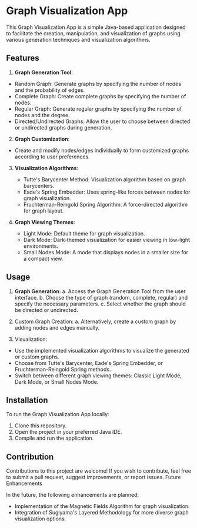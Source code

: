 # Graph Visualization App

This Graph Visualization App is a simple Java-based application designed to facilitate the creation, manipulation, and visualization of graphs using various generation techniques and visualization algorithms.

## Features

1. **Graph Generation Tool**:
  - Random Graph: Generate graphs by specifying the number of nodes and the probability of edges.
  - Complete Graph: Create complete graphs by specifying the number of nodes.
  - Regular Graph: Generate regular graphs by specifying the number of nodes and the degree.
  - Directed/Undirected Graphs: Allow the user to choose between directed or undirected graphs during generation.

2. **Graph Customization**:
  - Create and modify nodes/edges individually to form customized graphs according to user preferences.

3. **Visualization Algorithms**:
   - Tutte's Barycenter Method: Visualization algorithm based on graph barycenters.
   - Eade's Spring Embedder: Uses spring-like forces between nodes for graph visualization.
   - Fruchterman-Reingold Spring Algorithm: A force-directed algorithm for graph layout.

4. **Graph Viewing Themes**:
   - Light Mode: Default theme for graph visualization.
   - Dark Mode: Dark-themed visualization for easier viewing in low-light environments.
   - Small Nodes Mode: A mode that displays nodes in a smaller size for a compact view.

## Usage

1. **Graph Generation**:
 a. Access the Graph Generation Tool from the user interface.
 b. Choose the type of graph (random, complete, regular) and specify the necessary parameters.
 c. Select whether the graph should be directed or undirected.

2. Custom Graph Creation:
 a. Alternatively, create a custom graph by adding nodes and edges manually.

3. Visualization:
 - Use the implemented visualization algorithms to visualize the generated or custom graphs.
 - Choose from Tutte's Barycenter, Eade's Spring Embedder, or Fruchterman-Reingold Spring methods.
 - Switch between different graph viewing themes: Classic Light Mode, Dark Mode, or Small Nodes Mode.

## Installation

To run the Graph Visualization App locally:

1. Clone this repository.
2. Open the project in your preferred Java IDE.
3. Compile and run the application.

## Contribution

Contributions to this project are welcome! If you wish to contribute, feel free to submit a pull request, suggest improvements, or report issues.
Future Enhancements

In the future, the following enhancements are planned:

- Implementation of the Magnetic Fields Algorithm for graph visualization.
- Integration of Sugiyama's Layered Methodology for more diverse graph visualization options.
